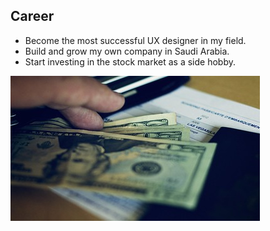 ## Career


- Become the most successful UX designer in my field.
- Build and grow my own company in Saudi Arabia.
- Start investing in the stock market as a side hobby.



![barks_photo = money](barks_photo.jpg)